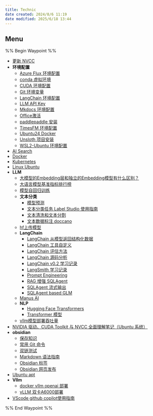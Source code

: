 ```yaml
---
title: Technic
date created: 2024/8/6 11:19
date modified: 2025/6/18 13:44
---
```

## Menu

%% Begin Waypoint %%

- [更新 NVCC](./%E6%9B%B4%E6%96%B0%20NVCC.md)
- **环境配置**
	- [Azure Flux 环境配置](./%E7%8E%AF%E5%A2%83%E9%85%8D%E7%BD%AE/Azure%20Flux%20%E7%8E%AF%E5%A2%83%E9%85%8D%E7%BD%AE.md)
	- [conda 虚拟环境](./%E7%8E%AF%E5%A2%83%E9%85%8D%E7%BD%AE/conda%20%E8%99%9A%E6%8B%9F%E7%8E%AF%E5%A2%83.md)
	- [CUDA 环境配置](./%E7%8E%AF%E5%A2%83%E9%85%8D%E7%BD%AE/CUDA%20%E7%8E%AF%E5%A2%83%E9%85%8D%E7%BD%AE.md)
	- [Git 环境变量](./%E7%8E%AF%E5%A2%83%E9%85%8D%E7%BD%AE/Git%20%E7%8E%AF%E5%A2%83%E5%8F%98%E9%87%8F.md)
	- [LangChain 环境配置](./%E7%8E%AF%E5%A2%83%E9%85%8D%E7%BD%AE/LangChain%20%E7%8E%AF%E5%A2%83%E9%85%8D%E7%BD%AE.md)
	- [LLM API Key](./%E7%8E%AF%E5%A2%83%E9%85%8D%E7%BD%AE/LLM%20API%20Key.md)
	- [Mkdocs 环境配置](./%E7%8E%AF%E5%A2%83%E9%85%8D%E7%BD%AE/Mkdocs%20%E7%8E%AF%E5%A2%83%E9%85%8D%E7%BD%AE.md)
	- [Office激活](./%E7%8E%AF%E5%A2%83%E9%85%8D%E7%BD%AE/Office%E6%BF%80%E6%B4%BB.md)
	- [paddlepaddle 安装](./%E7%8E%AF%E5%A2%83%E9%85%8D%E7%BD%AE/paddlepaddle%20%E5%AE%89%E8%A3%85.md)
	- [TimesFM 环境配置](./%E7%8E%AF%E5%A2%83%E9%85%8D%E7%BD%AE/TimesFM%20%E7%8E%AF%E5%A2%83%E9%85%8D%E7%BD%AE.md)
	- [Ubuntu24 Docker](./%E7%8E%AF%E5%A2%83%E9%85%8D%E7%BD%AE/Ubuntu24%20Docker.md)
	- [Unsloth 项目安装](./%E7%8E%AF%E5%A2%83%E9%85%8D%E7%BD%AE/Unsloth%20%E9%A1%B9%E7%9B%AE%E5%AE%89%E8%A3%85.md)
	- [WSL2-Ubuntu 环境配置](./%E7%8E%AF%E5%A2%83%E9%85%8D%E7%BD%AE/WSL2-Ubuntu%20%E7%8E%AF%E5%A2%83%E9%85%8D%E7%BD%AE.md)
- [AI Search](./AI%20Search.md)
- [Docker](./Docker.md)
- [Kubernetes](./Kubernetes.md)
- [Linux Ubuntu](./Linux%20Ubuntu.md)
- **LLM**
	- [大模型的Embedding层和独立的Embedding模型有什么区别？](./LLM/%E5%A4%A7%E6%A8%A1%E5%9E%8B%E7%9A%84Embedding%E5%B1%82%E5%92%8C%E7%8B%AC%E7%AB%8B%E7%9A%84Embedding%E6%A8%A1%E5%9E%8B%E6%9C%89%E4%BB%80%E4%B9%88%E5%8C%BA%E5%88%AB%EF%BC%9F.md)
	- [大语言模型基准指标排行榜](./LLM/%E5%A4%A7%E8%AF%AD%E8%A8%80%E6%A8%A1%E5%9E%8B%E5%9F%BA%E5%87%86%E6%8C%87%E6%A0%87%E6%8E%92%E8%A1%8C%E6%A6%9C.md)
	- [模型自回归训练](./LLM/%E6%A8%A1%E5%9E%8B%E8%87%AA%E5%9B%9E%E5%BD%92%E8%AE%AD%E7%BB%83.md)
	- **文本分类**
		- [模型预测](./LLM/%E6%96%87%E6%9C%AC%E5%88%86%E7%B1%BB/%E6%A8%A1%E5%9E%8B%E9%A2%84%E6%B5%8B.md)
		- [文本分类任务 Label Studio 使用指南](./LLM/%E6%96%87%E6%9C%AC%E5%88%86%E7%B1%BB/%E6%96%87%E6%9C%AC%E5%88%86%E7%B1%BB%E4%BB%BB%E5%8A%A1%20Label%20Studio%20%E4%BD%BF%E7%94%A8%E6%8C%87%E5%8D%97.md)
		- [文本清洗和文本分割](./LLM/%E6%96%87%E6%9C%AC%E5%88%86%E7%B1%BB/%E6%96%87%E6%9C%AC%E6%B8%85%E6%B4%97%E5%92%8C%E6%96%87%E6%9C%AC%E5%88%86%E5%89%B2.md)
		- [文本数据标注 doccano](./LLM/%E6%96%87%E6%9C%AC%E5%88%86%E7%B1%BB/%E6%96%87%E6%9C%AC%E6%95%B0%E6%8D%AE%E6%A0%87%E6%B3%A8%20doccano.md)
	- [hf上传模型](./LLM/hf%E4%B8%8A%E4%BC%A0%E6%A8%A1%E5%9E%8B.md)
	- **LangChain**
		- [LangChain 从模型返回结构化数据](./LLM/LangChain/LangChain%20%E4%BB%8E%E6%A8%A1%E5%9E%8B%E8%BF%94%E5%9B%9E%E7%BB%93%E6%9E%84%E5%8C%96%E6%95%B0%E6%8D%AE.md)
		- [LangChain 工具自定义](./LLM/LangChain/LangChain%20%E5%B7%A5%E5%85%B7%E8%87%AA%E5%AE%9A%E4%B9%89.md)
		- [LangChain 评估方法](./LLM/LangChain/LangChain%20%E8%AF%84%E4%BC%B0%E6%96%B9%E6%B3%95.md)
		- [LangChain 源码分析](./LLM/LangChain/LangChain%20%E6%BA%90%E7%A0%81%E5%88%86%E6%9E%90.md)
		- [LangChain v0.2 学习记录](./LLM/LangChain/LangChain%20v0.2%20%E5%AD%A6%E4%B9%A0%E8%AE%B0%E5%BD%95.md)
		- [LangSmith 学习记录](./LLM/LangChain/LangSmith%20%E5%AD%A6%E4%B9%A0%E8%AE%B0%E5%BD%95.md)
		- [Prompt Engineering](./LLM/LangChain/Prompt%20Engineering.md)
		- [RAG 增强 SQLAgent](./LLM/LangChain/RAG%20%E5%A2%9E%E5%BC%BA%20SQLAgent.md)
		- [SQLAgent 流式输出](./LLM/LangChain/SQLAgent%20%E6%B5%81%E5%BC%8F%E8%BE%93%E5%87%BA.md)
		- [SQLAgent based GLM](./LLM/LangChain/SQLAgent%20based%20GLM.md)
	- [Manus AI](./LLM/Manus%20AI.md)
	- **NLP**
		- [Hugging Face Transformers](./LLM/NLP/Hugging%20Face%20Transformers.md)
		- [Transformer 模型](./LLM/NLP/Transformer%20%E6%A8%A1%E5%9E%8B.md)
	- [vllm模型部署吞吐量](./LLM/vllm%E6%A8%A1%E5%9E%8B%E9%83%A8%E7%BD%B2%E5%90%9E%E5%90%90%E9%87%8F.md)
- [NVIDIA 驱动、CUDA Toolkit 与 NVCC 全面理解笔记（Ubuntu 系统）](./NVIDIA%20%E9%A9%B1%E5%8A%A8%E3%80%81CUDA%20Toolkit%20%E4%B8%8E%20NVCC%20%E5%85%A8%E9%9D%A2%E7%90%86%E8%A7%A3%E7%AC%94%E8%AE%B0%EF%BC%88Ubuntu%20%E7%B3%BB%E7%BB%9F%EF%BC%89.md)
- **obsidian**
	- [保存知识](./obsidian/%E4%BF%9D%E5%AD%98%E7%9F%A5%E8%AF%86.md)
	- [常用 Git 命令](./obsidian/%E5%B8%B8%E7%94%A8%20Git%20%E5%91%BD%E4%BB%A4.md)
	- [双链测试](./obsidian/%E5%8F%8C%E9%93%BE%E6%B5%8B%E8%AF%95.md)
	- [Markdown 语法指南](./obsidian/Markdown%20%E8%AF%AD%E6%B3%95%E6%8C%87%E5%8D%97.md)
	- [Obsidian 标签](./obsidian/Obsidian%20%E6%A0%87%E7%AD%BE.md)
	- [Obsidian 网页发布](./obsidian/Obsidian%20%E7%BD%91%E9%A1%B5%E5%8F%91%E5%B8%83.md)
- [Ubuntu apt](./Ubuntu%20apt.md)
- **Vllm**
	- [docker vllm openai 部署](./Vllm/docker%20vllm%20openai%20%E9%83%A8%E7%BD%B2.md)
	- [vLLM 双卡A6000部署](./Vllm/vLLM%20%E5%8F%8C%E5%8D%A1A6000%E9%83%A8%E7%BD%B2.md)
- [VScode github copilot使用指南](./VScode%20github%20copilot%E4%BD%BF%E7%94%A8%E6%8C%87%E5%8D%97.md)

%% End Waypoint %%